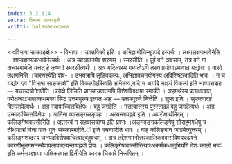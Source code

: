 ```yaml
---
index: 3.2.114
sutra: विभाषा साकाङ्क्षे
vritti: balamanorama

---
```

<<विभाषा साकाङ्क्षे>> - विभाषा । उक्तविषये इति । अभिज्ञाबोधिन्युपपदे इत्यर्थः । लक्ष्यलक्षणभावेनेति । ज्ञाप्यज्ञाप्यकभावेनेत्यर्थः । अत्र व्याख्यानमेव शरणम् । स्मरसीति । पूर्वं वने अवसाम, तत्र वने गा अचारयामेति यत्तत् हे कृष्ण ! स्मरसीत्यर्थः । अत्र यदित्यस्य गम्यत्वेऽपि तस्य प्रयोगाऽभावान्न यद्योगः । वासो लक्षणमिति ।चारणस्ये॑ति शेष- । उभयत्रापि लृड्विकल्पः, अभिज्ञावचनयोगस्य अविशिष्टत्वादिति भावः । न च यद्योग एव "विभाषा साङ्काक्षे" इति विकल्पोऽस्त्विति भ्रमितव्यं,यदि च अयदि चाऽयं विकल्प॑ इति भाष्यात्तदाह —  यच्छब्दयोगेऽपीति ।परोक्षे लि॑डिति प्राग्व्याख्यातमपि विशेषविवक्षया स्मार्यते । अहमर्थस्य प्रत्यक्षत्वात् परोक्षत्वाऽभावात्कथमस्य लिट उत्तमपुरुष इत्यत आह —  उत्तमपुरुषे चित्तेति । सुप्त इति । सुप्तत्वादहं विललापेत्यर्थः । अत्र स्वापाच्चित्तविक्षेपः । बहु जगदेति । मत्तत्वात्तस्य पुरस्तादहं बहु जगदेत्यर्थः । अत्र उन्मादाच्चित्तविक्षेपः । आदिना व्यासङ्गसङ्ग्रहः । अत्यन्तापह्नवे इति । अपरोक्षार्थमिदम् । कलिङ्गेष्ववात्सीरिति । अतस्त्वं न सहवासयोग्य इति प्रश्नः ।अङ्गवङ्गकलिङ्गेषु सौराष्ट्रमगधेषु च । तीर्थयात्रां विना यातः पुनः संस्कारमर्हति.॑ इति वचनादिति भावः । नाहं कलिङ्गान् जगामेत्युत्तरम् । कलिङ्गशब्दस्य जनपदविसेषवाचित्वाद्बहुवचम् । अत्र तद्देशगमनोत्तरकालिकववासविषयकप्रश्ने कारणीभूतगमनस्यैवापलापादत्यन्तापह्नवो ज्ञेयः । कलिङ्गेष्ववात्सीरित्यत्रअकर्मकधातुभिर्योगे देशः कालो भावः॑ इति कर्मसञ्ज्ञायाः पाक्षिकत्वान्न द्वितीयेति कारकाधिकारे निरूपितम् ।